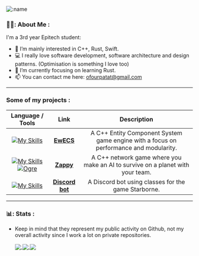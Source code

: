 ![:name](https://count.getloli.com/get/@glassalo?theme=rule34)

### 👨‍💻: About Me :
  I'm a 3rd year Epitech student:
  - 👀 I’m mainly interested in C++, Rust, Swift.
  - 💻 I really love software development, software architecture and design patterns. (Optimisation is something I love too)
  - 🌱 I’m currently focusing on learning Rust.
  - 📫 You can contact me here: ofourpatat@gmail.com

---

### Some of my projects :
| Language / Tools | Link | Description |
|:---:|:---:|:---:|
| [![My Skills](https://skillicons.dev/icons?i=cpp)](C++) | [**EwECS**](https://github.com/UwUClub/EwECS) |  A C++ Entity Component System game engine with a focus on performance and modularity. |
| [![My Skills](https://skillicons.dev/icons?i=cpp)](C++) [![Ogre](https://www.ogre3d.org/wp-content/uploads/2019/04/ogre_header.png)](Ogre3D)  | [**Zappy**](https://github.com/UwUClub/Zappy) | A C++ network game where you make an AI to survive on a planet with your team. |
| [![My Skills](https://skillicons.dev/icons?i=js)](JavaScript) | [**Discord bot**](https://github.com/GlassAlo/discord-bot-starborne) | A Discord bot using classes for the game Starborne. |

---

### 📊: Stats :
- Keep in mind that they represent my public activity on Github, not my overall activity since I work a lot on private repositories.

  <a href="https://github.com/anuraghazra/github-readme-stats">
    <img align="center" src="https://github-readme-stats.vercel.app/api?username=GlassAlo&theme=darcula" />
  </a>


  <a href="https://github.com/anuraghazra/github-readme-stats">
    <img align="center" src="https://github-readme-stats.vercel.app/api/top-langs/?username=GlassAlo&langs_count=8&theme=darcula&layout=compact" />
  </a>


  <a href="https://github.com/anuraghazra/github-readme-stats">
    <img align="center" src="https://github-readme-stats.vercel.app/api/wakatime?username=@glassalo&theme=darcula&layout=compact" />  
  </a>
